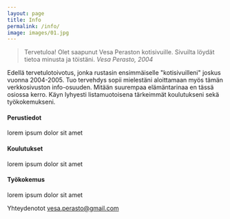 ```yaml
---
layout: page
title: Info
permalink: /info/
image: images/01.jpg
---
```


> Tervetuloa! Olet saapunut Vesa Peraston kotisivuille. Sivuilta löydät tietoa minusta ja töistäni.
> <cite>Vesa Perasto, 2004</cite>

Edellä tervetulotoivotus, jonka rustasin ensimmäiselle "kotisivuilleni" joskus vuonna 2004-2005. Tuo tervehdys sopii mielestäni aloittamaan myös tämän verkkosivuston info-osuuden. Mitään suurempaa elämäntarinaa en tässä osiossa kerro. Käyn lyhyesti listamuotoisena tärkeimmät koulutukseni sekä työkokemukseni.

#### Perustiedot

lorem ipsum dolor sit amet

#### Koulutukset

lorem ipsum dolor sit amet

#### Työkokemus

lorem ipsum dolor sit amet

Yhteydenotot vesa.perasto@gmail.com
